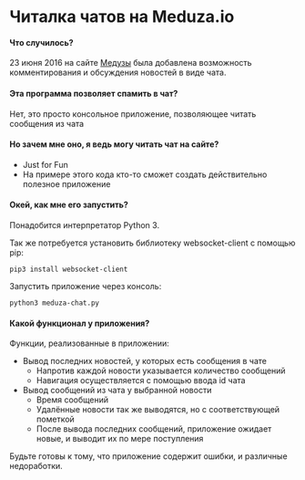 # Читалка чатов на Meduza.io

#### Что случилось?
23 июня 2016 на сайте [Медузы](https://meduza.io) была добавлена возможность комментирования и обсуждения новостей в виде чата.

#### Эта программа позволяет спамить в чат?
Нет, это просто консольное приложение, позволяющее читать сообщения из чата

#### Но зачем мне оно, я ведь могу читать чат на сайте?
 - Just for Fun
 - На примере этого кода кто-то сможет создать действительно полезное приложение

#### Окей, как мне его запустить?
Понадобится интерпретатор Python 3.

Так же потребуется установить библиотеку websocket-client с помощью pip:
```
pip3 install websocket-client
```

Запустить приложение через консоль:
```
python3 meduza-chat.py
```

#### Какой функционал у приложения?
Функции, реализованные в приложении:
+ Вывод последних новостей, у которых есть сообщения в чате
  * Напротив каждой новости указывается количество сообщений
  * Навигация осуществляется с помощью ввода id чата
+ Вывод сообщений из чата у выбранной новости
  * Время сообщений
  * Удалённые новости так же выводятся, но с соответствующей пометкой
  * После вывода последних сообщений, приложение ожидает новые, и выводит их по мере поступления

Будьте готовы к тому, что приложение содержит ошибки, и различные недоработки.
